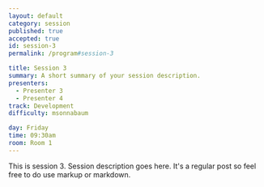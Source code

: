 ```yaml
---
layout: default
category: session
published: true
accepted: true
id: session-3
permalink: /program#session-3

title: Session 3
summary: A short summary of your session description.
presenters:
  - Presenter 3
  - Presenter 4
track: Development
difficulty: msonnabaum

day: Friday
time: 09:30am
room: Room 1
---
```


This is session 3. Session description goes here. It's a regular post so feel free to do use markup or markdown.

